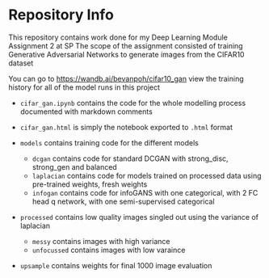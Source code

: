# Repository Info

This repository contains work done for my Deep Learning Module Assignment 2 at SP
The scope of the assignment consisted of training Generative Adversarial Networks to generate images from the CIFAR10 dataset

You can go to https://wandb.ai/bevanpoh/cifar10_gan view the training history for all of the model runs in this project


- `cifar_gan.ipynb` contains the code for the whole modelling process documented with markdown comments
- `cifar_gan.html` is simply the notebook exported to `.html` format

- `models` contains training code for the different models
    - `dcgan` contains code for standard DCGAN with strong_disc, strong_gen and balanced
    - `laplacian` contains code for models trained on processed data using pre-trained weights, fresh weights
    - `infogan` contains code for infoGANS with one categorical, with 2 FC head q network, with one semi-supervised categorical

- `processed` contains low quality images singled out using the variance of laplacian
    - `messy` contains images with high variance
    - `unfocussed` contains images with low varaince

- `upsample` contains weights for final 1000 image evaluation

